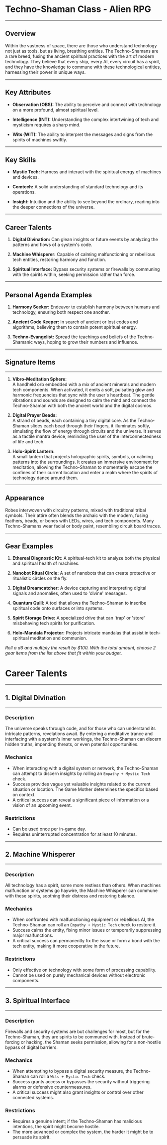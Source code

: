 # Techno-Shaman Class - Alien RPG

---

## Overview

Within the vastness of space, there are those who understand technology not just as tools, but as living, breathing entities. The Techno-Shamans are a rare breed, fusing the ancient spiritual practices with the art of modern technology. They believe that every ship, every AI, every circuit has a spirit, and they have the knowledge to commune with these technological entities, harnessing their power in unique ways.

---

## Key Attributes

- **Observation (OBS):** The ability to perceive and connect with technology on a more profound, almost spiritual level.
  
- **Intelligence (INT):** Understanding the complex intertwining of tech and mysticism requires a sharp mind.
  
- **Wits (WIT):** The ability to interpret the messages and signs from the spirits of machines swiftly.

---

## Key Skills

- **Mystic Tech:** Harness and interact with the spiritual energy of machines and devices.
  
- **Comtech:** A solid understanding of standard technology and its operations.
  
- **Insight:** Intuition and the ability to see beyond the ordinary, reading into the deeper connections of the universe.

---

## Career Talents

1. **Digital Divination:** Can glean insights or future events by analyzing the patterns and flows of a system's code.
  
2. **Machine Whisperer:** Capable of calming malfunctioning or rebellious tech entities, restoring harmony and function.
  
3. **Spiritual Interface:** Bypass security systems or firewalls by communing with the spirits within, seeking permission rather than force.

---

## Personal Agenda Examples

1. **Harmony Seeker:** Endeavor to establish harmony between humans and technology, ensuring both respect one another.

2. **Ancient Code Keeper:** In search of ancient or lost codes and algorithms, believing them to contain potent spiritual energy.
  
3. **Techno-Evangelist:** Spread the teachings and beliefs of the Techno-Shamanic ways, hoping to grow their numbers and influence.

---

## Signature Items

---

1. **Vibro-Meditation Sphere:**  
   A handheld orb embedded with a mix of ancient minerals and modern tech components. When activated, it emits a soft, pulsating glow and harmonic frequencies that sync with the user's heartbeat. The gentle vibrations and sounds are designed to calm the mind and connect the Techno-Shaman with both the ancient world and the digital cosmos.

2. **Digital Prayer Beads:**  
   A strand of beads, each containing a tiny digital core. As the Techno-Shaman slides each bead through their fingers, it illuminates softly, simulating the flow of energy through circuits and the universe. It serves as a tactile mantra device, reminding the user of the interconnectedness of life and tech.

3. **Holo-Spirit Lantern:**  
   A small lantern that projects holographic spirits, symbols, or calming patterns into the surroundings. It creates an immersive environment for meditation, allowing the Techno-Shaman to momentarily escape the confines of their current location and enter a realm where the spirits of technology dance around them.

---

## Appearance

Robes interwoven with circuitry patterns, mixed with traditional tribal symbols. Their attire often blends the archaic with the modern, fusing feathers, beads, or bones with LEDs, wires, and tech components. Many Techno-Shamans wear facial or body paint, resembling circuit board traces.

---

## Gear Examples

1. **Ethereal Diagnostic Kit:** A spiritual-tech kit to analyze both the physical and spiritual health of machines.
  
2. **Nanobot Ritual Circle:** A set of nanobots that can create protective or ritualistic circles on the fly.
  
3. **Digital Dreamcatcher:** A device capturing and interpreting digital signals and anomalies, often used to 'divine' messages.
  
4. **Quantum Quill:** A tool that allows the Techno-Shaman to inscribe spiritual code onto surfaces or into systems.
  
5. **Spirit Storage Drive:** A specialized drive that can 'trap' or 'store' misbehaving tech spirits for purification.
  
6. **Holo-Mandala Projector:** Projects intricate mandalas that assist in tech-spiritual meditation and communion.

*Roll a d6 and multiply the result by $100. With the total amount, choose 2 gear items from the list above that fit within your budget.*


# Career Talents

---

## 1. Digital Divination

---

### **Description**
The universe speaks through code, and for those who can understand its intricate patterns, revelations await. By entering a meditative trance and interfacing with a system's inner workings, the Techno-Shaman can discern hidden truths, impending threats, or even potential opportunities.

### **Mechanics**
- When interacting with a digital system or network, the Techno-Shaman can attempt to discern insights by rolling an `Empathy + Mystic Tech` check.
- Success provides vague yet valuable insights related to the current situation or location. The Game Mother determines the specifics based on context.
- A critical success can reveal a significant piece of information or a vision of an upcoming event.

### **Restrictions**
- Can be used once per in-game day.
- Requires uninterrupted concentration for at least 10 minutes.

---

## 2. Machine Whisperer

---

### **Description**
All technology has a spirit, some more restless than others. When machines malfunction or systems go haywire, the Machine Whisperer can commune with these spirits, soothing their distress and restoring balance.

### **Mechanics**
- When confronted with malfunctioning equipment or rebellious AI, the Techno-Shaman can roll an `Empathy + Mystic Tech` check to restore it.
- Success calms the entity, fixing minor issues or temporarily suppressing major malfunctions.
- A critical success can permanently fix the issue or form a bond with the tech entity, making it more cooperative in the future.

### **Restrictions**
- Only effective on technology with some form of processing capability.
- Cannot be used on purely mechanical devices without electronic components.

---

## 3. Spiritual Interface

---

### **Description**
Firewalls and security systems are but challenges for most, but for the Techno-Shaman, they are spirits to be communed with. Instead of brute-forcing or hacking, the Shaman seeks permission, allowing for a non-hostile bypass of digital barriers.

### **Mechanics**
- When attempting to bypass a digital security measure, the Techno-Shaman can roll a `Wits + Mystic Tech` check.
- Success grants access or bypasses the security without triggering alarms or defensive countermeasures.
- A critical success might also grant insights or control over other connected systems.

### **Restrictions**
- Requires a genuine intent; if the Techno-Shaman has malicious intentions, the spirit might become hostile.
- The more advanced or complex the system, the harder it might be to persuade its spirit.


